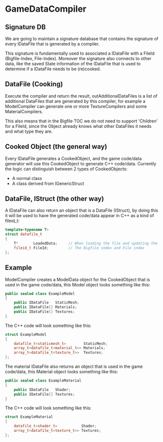 # GameDataCompiler

## Signature DB

We are going to maintain a signature database that contains the signature of every IDataFile
that is generated by a compiler. 

This signature is fundamentally used to associated a IDataFile with a FileId (Bigfile-Index, File-Index).
Moreover the signature also connects to other data, like the saved State information of the IDataFile that
is used to determine if a IDataFile needs to be (re)cooked.

## DataFile (Cooking)

Execute the compiler and return the result, outAdditionalDataFiles is a list of additional
DataFiles that are generated by this compiler, for example a ModelCompiler can generate one
or more TextureCompilers and some MaterialCompilers.

This also means that in the Bigfile TOC we do not need to support 'Children' for a FileId,
since the Object already knows what other DataFiles it needs and what type they are.

## Cooked Object (the general way)

Every IDataFile generates a CookedObject, and the game code/data generator will use this CookedObject to generate C++ code/data. Currently the logic can distinguish between 2 types of CookedObjects:

- A normal class
- A class derived from IGenericStruct

## DataFile, IStruct (the other way)

A IDataFile can also return an object that is a DataFile (IStruct), by doing this it will be used to have the generated code/data appear in C++ as a kind of fileid_t:

```c++
template<typename T>
struct datafile_t
{
    T*       LoadedData;     // When loading the file and updating the pointer here, this will point to Model, Texture, Shader, etc.
    fileid_t FileId;         // The Bigfile index and File index
};
```

## Example

ModelCompiler creates a ModelData object for the CookedObject that is used in the game code/data, this Model object looks something like this:

```csharp
public sealed class ExampleModel
{
    public IDataFile   StaticMesh;
    public IDataFile[] Materials;
    public IDataFile[] Textures;
}
```
The C++ code will look something like this:
```c++
struct ExampleModel
{
    datafile_t<staticmesh_t>        StaticMesh;
    array_t<datafile_t<material_t>> Materials;
    array_t<datafile_t<texture_t>>  Textures;
};
```

The material IDataFile also returns an object that is used in the game code/data, this Material object looks something like this:

```csharp
public sealed class ExampleMaterial
{
    public IDataFile   Shader;
    public IDataFile[] Textures;
}
```
The C++ code will look something like this:

```c++
struct ExampleMaterial
{
    datafile_t<shader_t>           Shader;
    array_t<datafile_t<texture_t>> Textures;
};
```
